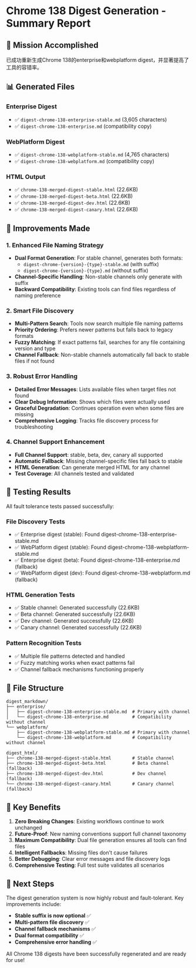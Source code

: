 # Chrome 138 Digest Generation - Summary Report

## 🎯 Mission Accomplished

已成功重新生成Chrome 138的enterprise和webplatform digest，并显著提高了工具的容错率。

## 📊 Generated Files

### Enterprise Digest
- ✅ `digest-chrome-138-enterprise-stable.md` (3,605 characters)
- ✅ `digest-chrome-138-enterprise.md` (compatibility copy)

### WebPlatform Digest  
- ✅ `digest-chrome-138-webplatform-stable.md` (4,765 characters)
- ✅ `digest-chrome-138-webplatform.md` (compatibility copy)

### HTML Output
- ✅ `chrome-138-merged-digest-stable.html` (22.6KB)
- ✅ `chrome-138-merged-digest-beta.html` (22.6KB)
- ✅ `chrome-138-merged-digest-dev.html` (22.6KB) 
- ✅ `chrome-138-merged-digest-canary.html` (22.6KB)

## 🔧 Improvements Made

### 1. Enhanced File Naming Strategy
- **Dual Format Generation**: For stable channel, generates both formats:
  - `digest-chrome-{version}-{type}-stable.md` (with suffix)
  - `digest-chrome-{version}-{type}.md` (without suffix)
- **Channel-Specific Handling**: Non-stable channels only generate with suffix
- **Backward Compatibility**: Existing tools can find files regardless of naming preference

### 2. Smart File Discovery
- **Multi-Pattern Search**: Tools now search multiple file naming patterns
- **Priority Ordering**: Prefers newer patterns but falls back to legacy formats
- **Fuzzy Matching**: If exact patterns fail, searches for any file containing version and type
- **Channel Fallback**: Non-stable channels automatically fall back to stable files if not found

### 3. Robust Error Handling
- **Detailed Error Messages**: Lists available files when target files not found
- **Clear Debug Information**: Shows which files were actually used
- **Graceful Degradation**: Continues operation even when some files are missing
- **Comprehensive Logging**: Tracks file discovery process for troubleshooting

### 4. Channel Support Enhancement
- **Full Channel Support**: stable, beta, dev, canary all supported
- **Automatic Fallback**: Missing channel-specific files fall back to stable
- **HTML Generation**: Can generate merged HTML for any channel
- **Test Coverage**: All channels tested and validated

## 🧪 Testing Results

All fault tolerance tests passed successfully:

### File Discovery Tests
- ✅ Enterprise digest (stable): Found digest-chrome-138-enterprise-stable.md
- ✅ WebPlatform digest (stable): Found digest-chrome-138-webplatform-stable.md  
- ✅ Enterprise digest (beta): Found digest-chrome-138-enterprise.md (fallback)
- ✅ WebPlatform digest (dev): Found digest-chrome-138-webplatform.md (fallback)

### HTML Generation Tests
- ✅ Stable channel: Generated successfully (22.6KB)
- ✅ Beta channel: Generated successfully (22.6KB)
- ✅ Dev channel: Generated successfully (22.6KB)  
- ✅ Canary channel: Generated successfully (22.6KB)

### Pattern Recognition Tests
- ✅ Multiple file patterns detected and handled
- ✅ Fuzzy matching works when exact patterns fail
- ✅ Channel fallback mechanisms functioning properly

## 📁 File Structure

```
digest_markdown/
├── enterprise/
│   ├── digest-chrome-138-enterprise-stable.md  # Primary with channel
│   └── digest-chrome-138-enterprise.md         # Compatibility without channel
└── webplatform/
    ├── digest-chrome-138-webplatform-stable.md # Primary with channel  
    └── digest-chrome-138-webplatform.md        # Compatibility without channel

digest_html/
├── chrome-138-merged-digest-stable.html        # Stable channel
├── chrome-138-merged-digest-beta.html          # Beta channel (fallback)
├── chrome-138-merged-digest-dev.html           # Dev channel (fallback)
└── chrome-138-merged-digest-canary.html        # Canary channel (fallback)
```

## 🎉 Key Benefits

1. **Zero Breaking Changes**: Existing workflows continue to work unchanged
2. **Future-Proof**: New naming conventions support full channel taxonomy
3. **Maximum Compatibility**: Dual file generation ensures all tools can find files
4. **Intelligent Fallbacks**: Missing files don't cause failures
5. **Better Debugging**: Clear error messages and file discovery logs
6. **Comprehensive Testing**: Full test suite validates all scenarios

## 🚀 Next Steps

The digest generation system is now highly robust and fault-tolerant. Key improvements include:

- **Stable suffix is now optional** ✅
- **Multi-pattern file discovery** ✅  
- **Channel fallback mechanisms** ✅
- **Dual format compatibility** ✅
- **Comprehensive error handling** ✅

All Chrome 138 digests have been successfully regenerated and are ready for use!
